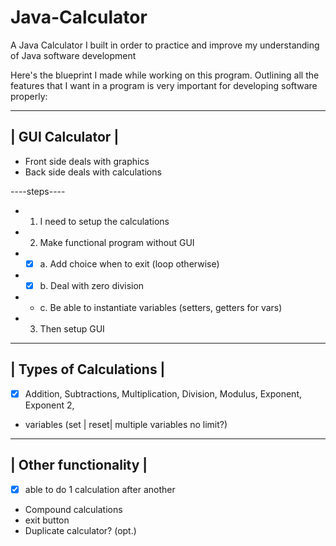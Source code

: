 # Java-Calculator
A Java Calculator I built in order to practice and improve my understanding of Java software development



Here's the blueprint I made while working on this program. Outlining all the features that I want in a program is very important for developing software properly:


 ------------------
 | GUI Calculator |
 ------------------
 
 * Front side deals with graphics 
 * Back side deals with calculations
 
 ----steps----
 * 1. I need to setup the calculations
 * 2. Make functional program without GUI
  *	* [X] a. Add choice when to exit (loop otherwise)
  * * [X] b. Deal with zero division
  * * c. Be able to instantiate variables (setters, getters for vars)
 * 3. Then setup GUI
 -------------------------
 | Types of Calculations |
 -------------------------
 * [X] Addition, Subtractions, Multiplication, Division, Modulus, Exponent, Exponent 2, 
 * variables (set | reset| multiple variables no limit?)
 -----------------------
 | Other functionality |
 -----------------------
 * [X] able to do 1 calculation after another
 * Compound calculations
 * exit button
 * Duplicate calculator? (opt.)
